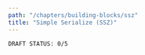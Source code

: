 ```yaml
---
path: "/chapters/building-blocks/ssz"
title: "Simple Serialize (SSZ)"
---
```


```text
DRAFT STATUS: 0/5
```